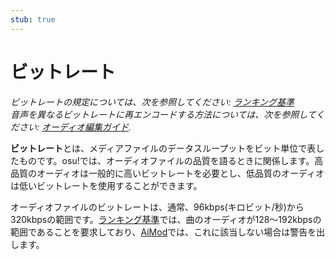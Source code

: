 ```yaml
---
stub: true
---
```


# ビットレート

*ビットレートの規定については、次を参照してください: [ランキング基準](/wiki/Ranking_Criteria)*\
*音声を異なるビットレートに再エンコードする方法については、次を参照してください: [オーディオ編集ガイド](/wiki/Guides/Audio_Editing).*

**ビットレート**とは、メディアファイルのデータスループットをビット単位で表したものです。osu!では、オーディオファイルの品質を語るときに関係します。高品質のオーディオは一般的に高いビットレートを必要とし、低品質のオーディオは低いビットレートを使用することができます。

オーディオファイルのビットレートは、通常、96kbps(キロビット/秒)から320kbpsの範囲です。[ランキング基準](/wiki/Ranking_Criteria)では、曲のオーディオが128～192kbpsの範囲であることを要求しており、[AiMod](/wiki/Client/Beatmap_editor/AiMod)では、これに該当しない場合は警告を出します。

<!-- test but in Japanese -->
